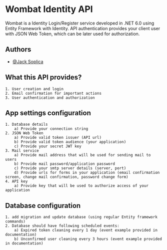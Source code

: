 
# Wombat Identity API

Wombat is a Identity Login/Register service developed in .NET 6.0 using Entity Framework with Identity.
API authentication provides your client user with JSON Web Token, which can be later used for authorization.





## Authors

- [@Jack Soplica](https://www.github.com/SoplicaIndustries)


## What this API provides?
    1. User creation and login
    2. Email confirmation for important actions
    3. User authentication and authorization

## App settings configuration
    1. Database details
        a) Provide your connection string
    2. JSON Web Token
        a) Provide valid token issuer (API url)
        b) Provide valid token audience (your application)
        c) Provide your secret JWT key
    3. Mail service
        a) Provide mail address that will be used for sending mail to users
        b) Provide mail password/application password
        c) Provide your smtp server details (server, port)
        d) Provide urls for forms in your application (email confirmation screen, change mail confirmation, password change form)
    4. API key
        a) Provide key that will be used to authorize access of your application 

## Database configuration
    1. add migration and update database (using regular Entity framework commands)
    2. Database should have following scheduled events:
        a) Expired token cleaning every 1 day (event example provided in documentation)
        b) Unconfirmed user cleaning every 3 hours (event example provided in documentation)
        
